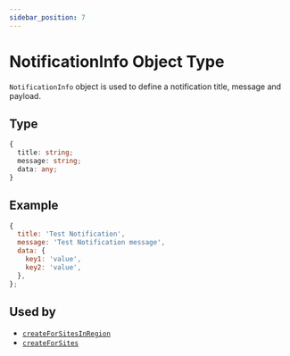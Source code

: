 ```yaml
---
sidebar_position: 7
---
```


# NotificationInfo Object Type

`NotificationInfo` object is used to define a notification title, message and payload.

## Type

```ts
{
  title: string;
  message: string;
  data: any;
}
```

## Example

```js
{
  title: 'Test Notification',
  message: 'Test Notification message',
  data: {
    key1: 'value',
    key2: 'value',
  },
};

```

## Used by

- [`createForSitesInRegion`](../../Modules/Notify#create-for-sites-in-region)
- [`createForSites`](../../Modules/Notify#create-for-sites)
